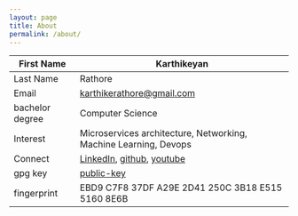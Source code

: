 ```yaml
---
layout: page
title: About
permalink: /about/
---
```


| First Name       	| Karthikeyan                                                                                                                                                                 	|
|------------------	|-----------------------------------------------------------------------------------------------------------------------------------------------------------------------------	|
| Last Name        	| Rathore                                                                                                                                                                     	|
| Email            	| karthikerathore@gmail.com                                                                                                                                                   	|
| bachelor degree  	| Computer Science                                                                                                                                                            	|
| Interest         	| Microservices architecture, Networking, Machine Learning, Devops                                                                                                            	|
| Connect          	| [LinkedIn](https://www.linkedin.com/in/karthikeyan-rathore/),  [github](https://github.com/karthikeyanrathore/), [youtube](https://www.youtube.com/@karthikeyanrathore1486) 	|
| gpg key          	| [public-key](https://gist.githubusercontent.com/karthikeyanrathore/0ab93ca9d876a0914825d242ed0d5ee8/raw/82138ff50e962bc573289dd5e41e5662182eb5a2/public-key.txt)            	|
| fingerprint      	| EBD9 C7F8 37DF A29E 2D41  250C 3B18 E515 5160 8E6B                                                                                                                          	|